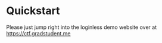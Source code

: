 # Quickstart

Please just jump right into the loginless demo website over at https://ctf.gradstudent.me
